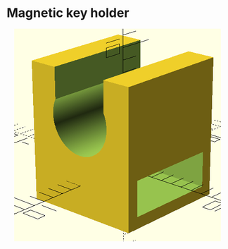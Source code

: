 # Magnetic key holder

<p align="center">
   <img src="https://github.com/saeedghsh/3d_models/blob/master/magnetic_keyholder/images/magnetic_keyholder.png">
</p>

